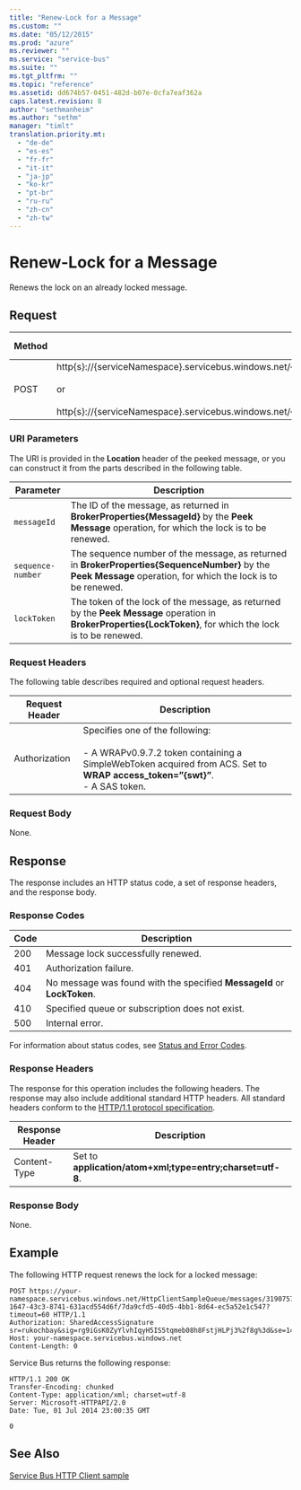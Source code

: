 ```yaml
---
title: "Renew-Lock for a Message"
ms.custom: ""
ms.date: "05/12/2015"
ms.prod: "azure"
ms.reviewer: ""
ms.service: "service-bus"
ms.suite: ""
ms.tgt_pltfrm: ""
ms.topic: "reference"
ms.assetid: dd674b57-0451-482d-b07e-0cfa7eaf362a
caps.latest.revision: 8
author: "sethmanheim"
ms.author: "sethm"
manager: "timlt"
translation.priority.mt: 
  - "de-de"
  - "es-es"
  - "fr-fr"
  - "it-it"
  - "ja-jp"
  - "ko-kr"
  - "pt-br"
  - "ru-ru"
  - "zh-cn"
  - "zh-tw"
---
```

# Renew-Lock for a Message
Renews the lock on an already locked message.  
  
## Request  
  
|Method|Request URI|HTTP Version|  
|------------|-----------------|------------------|  
|POST|http{s}://{serviceNamespace}.servicebus.windows.net/{queuePath}/messages/{messageId&#124;sequenceNumber}/{lockToken}<br /><br /> or<br /><br /> http{s}://{serviceNamespace}.servicebus.windows.net/{topicPath}/subscriptions/{subscriptionName}/messages/{messageId&#124;sequenceNumber}/{lockToken}|HTTP/1.1|  
  
### URI Parameters  
 The URI is provided in the **Location** header of the peeked message, or you can construct it from the parts described in the following table.  
  
|Parameter|Description|  
|---------------|-----------------|  
|`messageId`|The ID of the message, as returned in **BrokerProperties{MessageId}** by the **Peek Message** operation, for which the lock is to be renewed.|  
|`sequence-number`|The sequence number of the message, as returned in **BrokerProperties{SequenceNumber}** by the **Peek Message** operation, for which the lock is to be renewed.|  
|`lockToken`|The token of the lock of the message, as returned by the **Peek Message** operation in **BrokerProperties{LockToken}**, for which the lock is to be renewed.|  
  
### Request Headers  
 The following table describes required and optional request headers.  
  
|Request Header|Description|  
|--------------------|-----------------|  
|Authorization|Specifies one of the following:<br /><br /> -   A WRAPv0.9.7.2 token containing a SimpleWebToken acquired from ACS. Set to **WRAP access_token=”{swt}”**.<br />-   A SAS token.|  
  
### Request Body  
 None.  
  
## Response  
 The response includes an HTTP status code, a set of response headers, and the response body.  
  
### Response Codes  
  
|Code|Description|  
|----------|-----------------|  
|200|Message lock successfully renewed.|  
|401|Authorization failure.|  
|404|No message was found with the specified **MessageId** or **LockToken**.|  
|410|Specified queue or subscription does not exist.|  
|500|Internal error.|  
  
 For information about status codes, see [Status and Error Codes](http://msdn.microsoft.com/library/windowsazure/dd179382.aspx).  
  
### Response Headers  
 The response for this operation includes the following headers. The response may also include additional standard HTTP headers. All standard headers conform to the [HTTP/1.1 protocol specification](http://go.microsoft.com/fwlink/?linkid=150478).  
  
|Response Header|Description|  
|---------------------|-----------------|  
|Content-Type|Set to **application/atom+xml;type=entry;charset=utf-8**.|  
  
### Response Body  
 None.  
  
## Example  
 The following HTTP request renews the lock for a locked message:  
  
```  
POST https://your-namespace.servicebus.windows.net/HttpClientSampleQueue/messages/31907572-1647-43c3-8741-631acd554d6f/7da9cfd5-40d5-4bb1-8d64-ec5a52e1c547?timeout=60 HTTP/1.1  
Authorization: SharedAccessSignature sr=rukochbay&sig=rg9iGsK0ZyYlvhIqyH5IS5tqmeb08h8FstjHLPj3%2f8g%3d&se=1404265946&skn=RootManageSharedAccessKey  
Host: your-namespace.servicebus.windows.net  
Content-Length: 0  
```  
  
 Service Bus returns the following response:  
  
```  
HTTP/1.1 200 OK  
Transfer-Encoding: chunked  
Content-Type: application/xml; charset=utf-8  
Server: Microsoft-HTTPAPI/2.0  
Date: Tue, 01 Jul 2014 23:00:35 GMT  
  
0  
```  
  
## See Also  
 [Service Bus HTTP Client sample](http://code.msdn.microsoft.com/windowsazure/Service-Bus-HTTP-client-fe7da74a)
